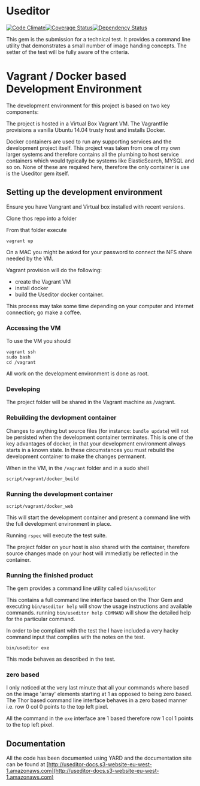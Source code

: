 # Useditor

[![Code Climate](https://codeclimate.com/github/stratmm/useditor.png)](https://codeclimate.com/github/stratmm/useditor)[![Coverage Status](https://coveralls.io/repos/stratmm/useditor/badge.png)](https://coveralls.io/r/stratmm/useditor)[![Dependency Status](https://gemnasium.com/stratmm/useditor.svg)](https://gemnasium.com/stratmm/useditor)


This gem is the submission for a technical test.  It provides a command line utility that demonstrates a small number of image handing concepts.  The setter of the test will be fully aware of the criteria.

# Vagrant / Docker based Development Environment
The development environment for this project is based on two key components:

The project is hosted in a Virtual Box Vagrant VM.  The Vagrantfile provisions a vanilla Ubuntu 14.04 trusty host and installs Docker.

Docker containers are used to run any supporting services and the development project itself.  This project was taken from one of my own larger systems and therefore contains all the plumbing to host service containers which would typically be systems like ElasticSearch, MYSQL and so on.  None of these are required here, therefore the only container is use is the Useditor gem itself.

## Setting up the development environment
Ensure you have Vangrant and Virtual box installed with recent versions.

Clone thos repo into a folder

From that folder execute
```
vagrant up
```
On a MAC you might be asked for your password to connect the NFS share needed by the VM.

Vagrant provision will do the following:
* create the Vagrant VM
* install docker
* build the Useditor docker container.

This process may take some time depending on your computer and internet connection; go make a coffee.
### Accessing the VM
To use the VM you should
```
vagrant ssh
sudo bash
cd /vagrant
```

All work on the development environment is done as root.

### Developing
The project folder will be shared in the Vagrant machine as /vagrant.

### Rebuilding the devlopment container
Changes to anything but source files (for instance: ```bundle update```) will not be persisted when the development container terminates.  This is one of the key advantages of docker, in that your development environment always starts in a known state.  In these circumstances you must rebuild the development container to make the changes permanent.

When in the VM, in the ```/vagrant``` folder and in a sudo shell
```
script/vagrant/docker_build
```

### Running the development container
```
script/vagrant/docker_web
```
This will start the development container and present a command line with the full development environment in place.

Running ```rspec``` will execute the test suite.

The project folder on your host is also shared with the container, therefore source changes made on your host will immediatly be reflected in the container.

### Running the finished product
The gem provides a command line utility called ```bin/useditor```

This contains a full command line interface based on the Thor Gem and executing ```bin/useditor help``` will show the usage instructions and available commands.  running ```bin/useditor help COMMAND``` will show the detailed help for the particular command.

In order to be compliant with the test the I have included a very hacky command input that complies with the notes on the test.
```
bin/useditor exe
```
This mode behaves as described in the test.

### zero based
I only noticed at the very last minute that all your commands where based on the image 'array' elements starting at 1 as opposed to being zero based.  The Thor based command line interface behaves in a zero based manner i.e. row 0 col 0 points to the top left pixel.

All the command in the ```exe``` interface are 1 based therefore row 1 col 1 points to the top left pixel.

## Documentation
All the code has been documented using YARD and the documentation site can be found at [http://useditor-docs.s3-website-eu-west-1.amazonaws.com](http://useditor-docs.s3-website-eu-west-1.amazonaws.com)
